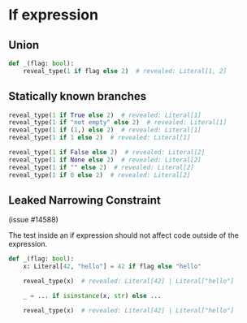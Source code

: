 # If expression

## Union

```py
def _(flag: bool):
    reveal_type(1 if flag else 2)  # revealed: Literal[1, 2]
```

## Statically known branches

```py
reveal_type(1 if True else 2)  # revealed: Literal[1]
reveal_type(1 if "not empty" else 2)  # revealed: Literal[1]
reveal_type(1 if (1,) else 2)  # revealed: Literal[1]
reveal_type(1 if 1 else 2)  # revealed: Literal[1]

reveal_type(1 if False else 2)  # revealed: Literal[2]
reveal_type(1 if None else 2)  # revealed: Literal[2]
reveal_type(1 if "" else 2)  # revealed: Literal[2]
reveal_type(1 if 0 else 2)  # revealed: Literal[2]
```

## Leaked Narrowing Constraint

(issue #14588)

The test inside an if expression should not affect code outside of the expression.

```py
def _(flag: bool):
    x: Literal[42, "hello"] = 42 if flag else "hello"

    reveal_type(x)  # revealed: Literal[42] | Literal["hello"]

    _ = ... if isinstance(x, str) else ...

    reveal_type(x)  # revealed: Literal[42] | Literal["hello"]
```
